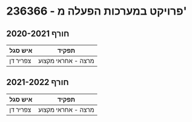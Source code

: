 # 236366 - פרויקט במערכות הפעלה מ'

## חורף 2020-2021

| איש סגל | תפקיד |
| ---- | ---- |
| צפריר דן | מרצה - אחראי מקצוע |

## חורף 2021-2022

| איש סגל | תפקיד |
| ---- | ---- |
| צפריר דן | מרצה - אחראי מקצוע |

